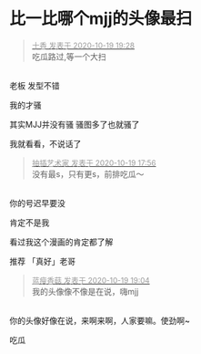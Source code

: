 # 比一比哪个mjj的头像最扫


<div class="quote"><blockquote><font size="2"><a href="https://www.hostloc.com/forum.php?mod=redirect&amp;goto=findpost&amp;pid=9322862&amp;ptid=756058" target="_blank"><font color="#999999">十香 发表于 2020-10-19 19:28</font></a></font><br />
吃瓜路过,等一个大扫</blockquote></div><br />
老板 发型不错<img src="static/image/smiley/default/lol.gif" smilieid="12" border="0" alt="" />

我的才骚

<img src="static/image/smiley/default/lol.gif" smilieid="12" border="0" alt="" />其实MJJ并没有骚 骚图多了也就骚了

我就看看，不说话了

<div class="quote"><blockquote><font size="2"><a href="https://www.hostloc.com/forum.php?mod=redirect&amp;goto=findpost&amp;pid=9322457&amp;ptid=756058" target="_blank"><font color="#999999">抽插艺术家 发表于 2020-10-19 17:56</font></a></font><br />
没有最s，只有更s，前排吃瓜～</blockquote></div><br />
你的号迟早要没<img src="static/image/smiley/default/lol.gif" smilieid="12" border="0" alt="" /><img id="aimg_p94H9" onclick="zoom(this, this.src, 0, 0, 0)" class="zoom" src="https://cdn.jsdelivr.net/gh/hishis/forum-master/public/images/patch.gif" onmouseover="img_onmouseoverfunc(this)" onload="thumbImg(this)" border="0" alt="" />

肯定不是我&nbsp;&nbsp;<img src="static/image/smiley/default/kiss.gif" smilieid="16" border="0" alt="" />

看过我这个漫画的肯定都了解<img src="static/image/smiley/default/lol.gif" smilieid="12" border="0" alt="" /><img id="aimg_Yp4PG" onclick="zoom(this, this.src, 0, 0, 0)" class="zoom" src="https://cdn.jsdelivr.net/gh/hishis/forum-master/public/images/patch.gif" onmouseover="img_onmouseoverfunc(this)" onload="thumbImg(this)" border="0" alt="" />

推荐 「真好」老哥<img src="static/image/smiley/yct/014.gif" smilieid="45" border="0" alt="" />

<div class="quote"><blockquote><font size="2"><a href="https://www.hostloc.com/forum.php?mod=redirect&amp;goto=findpost&amp;pid=9322745&amp;ptid=756058" target="_blank"><font color="#999999">蓝瘦香菇 发表于 2020-10-19 19:04</font></a></font><br />
我的头像像不像是在说，嗨mjj</blockquote></div><br />
你的头像好像在说，来啊来啊，人家要嘛。使劲啊~<img src="static/image/smiley/default/lol.gif" smilieid="12" border="0" alt="" />

吃瓜<img src="static/image/smiley/default/lol.gif" smilieid="12" border="0" alt="" />
